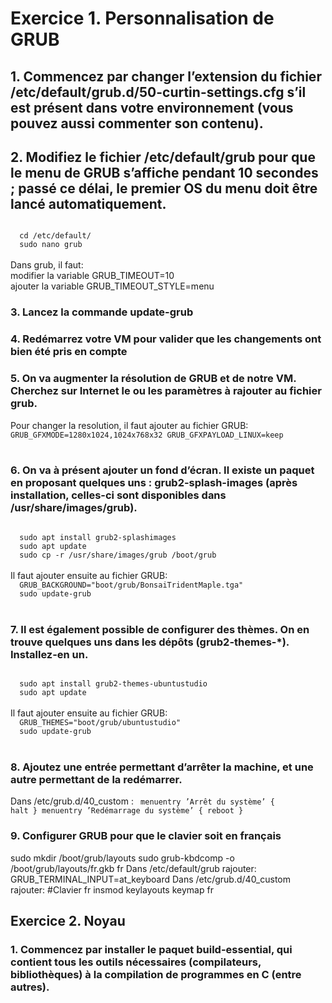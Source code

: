 # Exercice 1. Personnalisation de GRUB

## 1. Commencez par changer l’extension du fichier /etc/default/grub.d/50-curtin-settings.cfg s’il est présent dans votre environnement (vous pouvez aussi commenter son contenu).

## 2. Modifiez le fichier /etc/default/grub pour que le menu de GRUB s’affiche pendant 10 secondes ; passé ce délai, le premier OS du menu doit être lancé automatiquement.
<code>
  cd /etc/default/
  sudo nano grub
</code></br>
Dans grub, il faut:
</br>modifier la variable GRUB_TIMEOUT=10
</br>ajouter la variable GRUB_TIMEOUT_STYLE=menu

### 3. Lancez la commande update-grub

### 4. Redémarrez votre VM pour valider que les changements ont bien été pris en compte

### 5. On va augmenter la résolution de GRUB et de notre VM. Cherchez sur Internet le ou les paramètres à rajouter au fichier grub.
Pour changer la resolution, il faut ajouter au fichier GRUB:
<code>
  GRUB_GFXMODE=1280x1024,1024x768x32 
  GRUB_GFXPAYLOAD_LINUX=keep
</code></br>

### 6. On va à présent ajouter un fond d’écran. Il existe un paquet en proposant quelques uns : grub2-splash-images (après installation, celles-ci sont disponibles dans /usr/share/images/grub).
<code>
  sudo apt install grub2-splashimages
  sudo apt update
  sudo cp -r /usr/share/images/grub /boot/grub
</code></br>
Il faut ajouter ensuite au fichier GRUB:
<code>
  GRUB_BACKGROUND="boot/grub/BonsaiTridentMaple.tga"
  sudo update-grub
</code></br>

### 7. Il est également possible de configurer des thèmes. On en trouve quelques uns dans les dépôts (grub2-themes-*). Installez-en un.
<code>
  sudo apt install grub2-themes-ubuntustudio
  sudo apt update
</code></br>
Il faut ajouter ensuite au fichier GRUB:
<code>
  GRUB_THEMES="boot/grub/ubuntustudio"
  sudo update-grub
</code></br>

### 8. Ajoutez une entrée permettant d’arrêter la machine, et une autre permettant de la redémarrer.
Dans /etc/grub.d/40_custom : 
<code>
  menuentry ’Arrêt du système’ { halt }
  menuentry ’Redémarrage du système’ { reboot }
</code></br>

### 9. Configurer GRUB pour que le clavier soit en français
sudo mkdir /boot/grub/layouts 
sudo grub-kbdcomp -o /boot/grub/layouts/fr.gkb fr 
Dans /etc/default/grub rajouter:
GRUB_TERMINAL_INPUT=at_keyboard 
Dans /etc/grub.d/40_custom rajouter:
#Clavier fr insmod keylayouts keymap fr


## Exercice 2. Noyau

### 1. Commencez par installer le paquet build-essential, qui contient tous les outils nécessaires (compilateurs, bibliothèques) à la compilation de programmes en C (entre autres).























